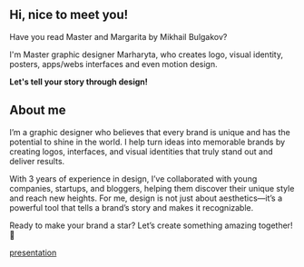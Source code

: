 ## Hi, nice to meet you!
Have you read Master and Margarita by Mikhail Bulgakov?

I'm Master graphic designer Marharyta, who creates logo, visual identity, posters, apps/webs interfaces and even motion design.

**Let's tell your story through design!**

## About me
I’m a graphic designer who believes that every brand is unique and has the potential to shine in the world. I help turn ideas into memorable brands by creating logos, interfaces, and visual identities that truly stand out and deliver results.

With 3 years of experience in design, I’ve collaborated with young companies, startups, and bloggers, helping them discover their unique style and reach new heights. For me, design is not just about aesthetics—it’s a powerful tool that tells a brand’s story and makes it recognizable.

Ready to make your brand a star? Let’s create something amazing together! 🌟

[presentation](portfolio_presentation_compressed.pdf)
